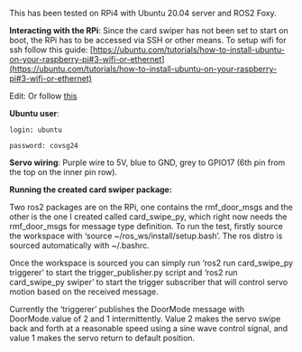 This has been tested on RPi4 with Ubuntu 20.04 server and ROS2 Foxy.

**Interacting with the RPi**: Since the card swiper has not been set to start on boot, the RPi has to be accessed via SSH or other means. To setup wifi for ssh follow this guide: [https://ubuntu.com/tutorials/how-to-install-ubuntu-on-your-raspberry-pi#3-wifi-or-ethernet](https://ubuntu.com/tutorials/how-to-install-ubuntu-on-your-raspberry-pi#3-wifi-or-ethernet) 

Edit: Or follow [this](https://iot.samteck.net/raspberry-pi/setting-up/wifi-raspberry-pi-ubuntu-headless/) 

**Ubuntu user**:

	login: ubuntu

	password: covsg24

**Servo wiring**: Purple wire to 5V, blue to GND, grey to GPIO17 (6th pin from the top on the inner pin row).

**Running the created card swiper package:**

Two ros2 packages are on the RPi, one contains the rmf_door_msgs and the other is the one I created called card_swipe_py, which right now needs the rmf_door_msgs for message type definition. To run the test, firstly source the workspace with ‘source ~/ros_ws/install/setup.bash’. The ros distro is sourced automatically with ~/.bashrc.

Once the workspace is sourced you can simply run ‘ros2 run card_swipe_py triggerer’ to start the trigger_publisher.py script and ‘ros2 run card_swipe_py swiper’ to start the trigger subscriber that will control servo motion based on the received message.

Currently the ‘triggerer’ publishes the DoorMode message with DoorMode.value of 2 and 1 intermittently. Value 2 makes the servo swipe back and forth at a reasonable speed using a sine wave control signal, and value 1 makes the servo return to default position.
